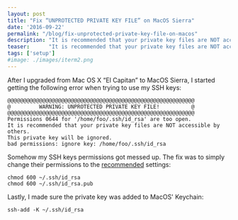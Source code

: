 ```yaml
---
layout: post
title: "Fix “UNPROTECTED PRIVATE KEY FILE” on MacOS Sierra"
date: '2016-09-22'
permalink: "/blog/fix-unprotected-private-key-file-on-macos"
description: "It is recommended that your private key files are NOT accessible by others."
teaser:      "It is recommended that your private key files are NOT accessible by others."
tags: ['setup']
#image: ./images/iterm2.png
---
```


After I upgraded from Mac OS X “El Capitan” to MacOS Sierra, I started getting the following error when trying to use my SSH keys:

    @@@@@@@@@@@@@@@@@@@@@@@@@@@@@@@@@@@@@@@@@@@@@@@@@@@@@@@@@@@
    @         WARNING: UNPROTECTED PRIVATE KEY FILE!          @
    @@@@@@@@@@@@@@@@@@@@@@@@@@@@@@@@@@@@@@@@@@@@@@@@@@@@@@@@@@@
    Permissions 0644 for '/home/foo/.ssh/id_rsa' are too open.
    It is recommended that your private key files are NOT accessible by others.
    This private key will be ignored.
    bad permissions: ignore key: /home/foo/.ssh/id_rsa

Somehow my SSH keys permissions got messed up. The fix was to simply change their permissions to the [recommended](http://bodhizazen.net/Tutorials/SSH_keys#Login) settings:

    chmod 600 ~/.ssh/id_rsa
    chmod 600 ~/.ssh/id_rsa.pub

Lastly, I made sure the private key was added to MacOS' Keychain:

    ssh-add -K ~/.ssh/id_rsa
